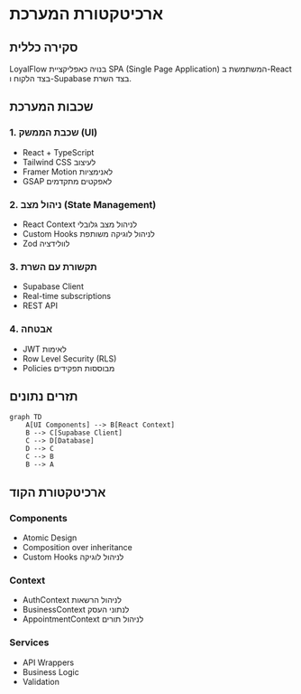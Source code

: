 # ארכיטקטורת המערכת

## סקירה כללית

LoyalFlow בנויה כאפליקציית SPA (Single Page Application) המשתמשת ב-React בצד הלקוח ו-Supabase בצד השרת.

## שכבות המערכת

### 1. שכבת הממשק (UI)
- React + TypeScript
- Tailwind CSS לעיצוב
- Framer Motion לאנימציות
- GSAP לאפקטים מתקדמים

### 2. ניהול מצב (State Management)
- React Context לניהול מצב גלובלי
- Custom Hooks לניהול לוגיקה משותפת
- Zod לוולידציה

### 3. תקשורת עם השרת
- Supabase Client
- Real-time subscriptions
- REST API

### 4. אבטחה
- JWT לאימות
- Row Level Security (RLS)
- Policies מבוססות תפקידים

## תזרים נתונים

```mermaid
graph TD
    A[UI Components] --> B[React Context]
    B --> C[Supabase Client]
    C --> D[Database]
    D --> C
    C --> B
    B --> A
```

## ארכיטקטורת הקוד

### Components
- Atomic Design
- Composition over inheritance
- Custom Hooks לניהול לוגיקה

### Context
- AuthContext לניהול הרשאות
- BusinessContext לנתוני העסק
- AppointmentContext לניהול תורים

### Services
- API Wrappers
- Business Logic
- Validation